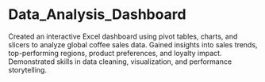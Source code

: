 # Data_Analysis_Dashboard
Created an interactive Excel dashboard using pivot tables, charts, and slicers to analyze global coffee sales data. Gained insights into sales trends, top-performing regions, product preferences, and loyalty impact. Demonstrated skills in data cleaning, visualization, and performance storytelling.

